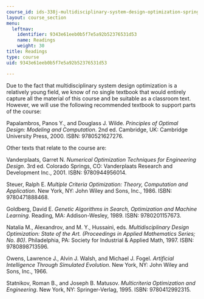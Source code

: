 ```yaml
---
course_id: ids-338j-multidisciplinary-system-design-optimization-spring-2010
layout: course_section
menu:
  leftnav:
    identifier: 9343e61eeb0b5f7e5a92b52376531d53
    name: Readings
    weight: 30
title: Readings
type: course
uid: 9343e61eeb0b5f7e5a92b52376531d53

---
```


Due to the fact that multidisciplinary system design optimization is a relatively young field, we know of no single textbook that would entirely capture all the material of this course and be suitable as a classroom text. However, we will use the following recommended textbook to support parts of the course:

Papalambros, Panos Y., and Douglass J. Wilde. _Principles of Optimal Design: Modeling and Computation_. 2nd ed. Cambridge, UK: Cambridge University Press, 2000. ISBN: 9780521627276.

Other texts that relate to the course are:

Vanderplaats, Garret N. _Numerical Optimization Techniques for Engineering Design_. 3rd ed. Colorado Springs, CO: Vanderplaats Research and Development Inc., 2001. ISBN: 9780944956014.

Steuer, Ralph E. _Multiple Criteria Optimization: Theory, Computation and Application_. New York, NY: John Wiley and Sons, Inc., 1986. ISBN: 9780471888468.

Goldberg, David E. _Genetic Algorithms in Search, Optimization and Machine Learning_. Reading, MA: Addison-Wesley, 1989. ISBN: 9780201157673.

Natalia M., Alexandrov, and M. Y., Hussaini, eds. _Multidisciplinary Design Optimization: State of the Art. (Proceedings in Applied Mathematics Series; No. 80)_. Philadelphia, PA: Society for Industrial & Applied Math, 1997. ISBN: 9780898713596.

Owens, Lawrence J., Alvin J. Walsh, and Michael J. Fogel. _Artificial Intelligence Through Simulated Evolution_. New York, NY: John Wiley and Sons, Inc., 1966.

Statnikov, Roman B., and Joseph B. Matusov. _Multicriteria Optimization and Engineering_. New York, NY: Springer-Verlag, 1995. ISBN: 9780412992315.